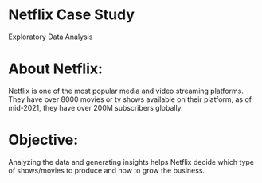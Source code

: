 # Netflix Case Study
 Exploratory Data Analysis
 
 # About Netflix:
  Netflix is one of the most popular media and video streaming platforms. They have over 8000 movies or tv shows available on their platform, as of mid-2021, they have over 200M subscribers globally.
    
 # Objective:
  Analyzing the data and generating insights helps Netflix decide which type of shows/movies to produce and how to grow the business.
